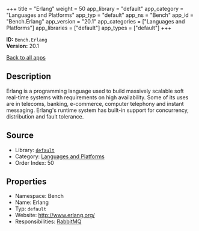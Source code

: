 ﻿+++
title = "Erlang"
weight = 50
app_library = "default"
app_category = "Languages and Platforms"
app_typ = "default"
app_ns = "Bench"
app_id = "Bench.Erlang"
app_version = "20.1"
app_categories = ["Languages and Platforms"]
app_libraries = ["default"]
app_types = ["default"]
+++

**ID:** `Bench.Erlang`  
**Version:** 20.1  
<!--more-->

[Back to all apps](/apps/)

## Description
Erlang is a programming language used to build massively scalable soft real-time systems with requirements on high availability. Some of its uses are in telecoms, banking, e-commerce, computer telephony and instant messaging. Erlang's runtime system has built-in support for concurrency, distribution and fault tolerance.

## Source

* Library: [`default`](/app_libraries/default)
* Category: [Languages and Platforms](/app_categories/languages-and-platforms)
* Order Index: 50

## Properties

* Namespace: Bench
* Name: Erlang
* Typ: `default`
* Website: <http://www.erlang.org/>
* Responsibilities: [RabbitMQ](/apps/Bench.RabbitMQ)

